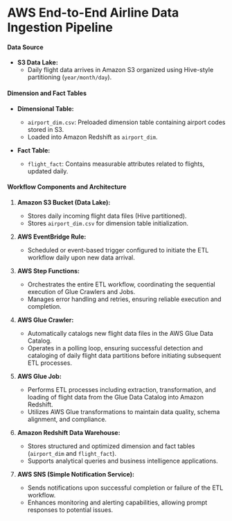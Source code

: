 # AWS End-to-End Airline Data Ingestion Pipeline

#### Data Source
- **S3 Data Lake:**
  - Daily flight data arrives in Amazon S3 organized using Hive-style partitioning (`year/month/day`).

#### Dimension and Fact Tables
- **Dimensional Table:**
  - `airport_dim.csv`: Preloaded dimension table containing airport codes stored in S3.
  - Loaded into Amazon Redshift as `airport_dim`.

- **Fact Table:**
  - `flight_fact`: Contains measurable attributes related to flights, updated daily.

#### Workflow Components and Architecture
1. **Amazon S3 Bucket (Data Lake):**
   - Stores daily incoming flight data files (Hive partitioned).
   - Stores `airport_dim.csv` for dimension table initialization.

2. **AWS EventBridge Rule:**
   - Scheduled or event-based trigger configured to initiate the ETL workflow daily upon new data arrival.

3. **AWS Step Functions:**
   - Orchestrates the entire ETL workflow, coordinating the sequential execution of Glue Crawlers and Jobs.
   - Manages error handling and retries, ensuring reliable execution and completion.

4. **AWS Glue Crawler:**
   - Automatically catalogs new flight data files in the AWS Glue Data Catalog.
   - Operates in a polling loop, ensuring successful detection and cataloging of daily flight data partitions before initiating subsequent ETL processes.

5. **AWS Glue Job:**
   - Performs ETL processes including extraction, transformation, and loading of flight data from the Glue Data Catalog into Amazon Redshift.
   - Utilizes AWS Glue transformations to maintain data quality, schema alignment, and compliance.

6. **Amazon Redshift Data Warehouse:**
   - Stores structured and optimized dimension and fact tables (`airport_dim` and `flight_fact`).
   - Supports analytical queries and business intelligence applications.

7. **AWS SNS (Simple Notification Service):**
   - Sends notifications upon successful completion or failure of the ETL workflow.
   - Enhances monitoring and alerting capabilities, allowing prompt responses to potential issues.

